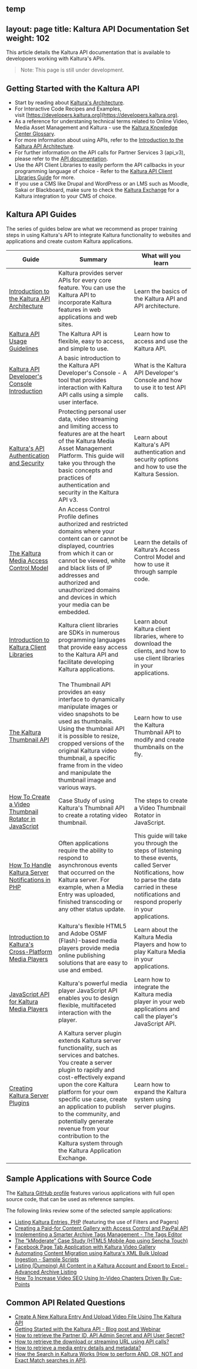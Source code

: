 temp
---
layout: page
title: Kaltura API Documentation Set
weight: 102
---

This article details the Kaltura API documentation that is available to developoers working with Kaltura's APIs.

>Note: This page is still under development.

## Getting Started with the Kaltura API  


*   Start by reading about [Kaltura's Architecture](https://vpaas.kaltura.com/documentation/VPaaS-API-Getting-Started/kaltura-video-platform-architecture-overview.html).
*   For Interactive Code Recipes and Examples, visit [https://developers.kaltura.org](https://developers.kaltura.org).
*   As a reference for understaning technical terms related to Online Video, Media Asset Management and Kaltura - use the [Kaltura Knowledge Center Glossary](http://knowledge.kaltura.com/glossary).
*   For more information about using APIs, refer to the [Introduction to the Kaltura API Architecture](https://vpaas.kaltura.com/documentation/VPaaS-API-Getting-Started/iintroduction-kaltura-api-architecture.html	).
*   For further information on the API calls for Partner Services 3 (api_v3), please refer to the [API documentation](https://developer.kaltura.com/api-docs).
*   Use the API Client Libraries to easily perform the API callbacks in your programming language of choice - Refer to the [Kaltura API Client Libraries Guide](https://vpaas.kaltura.com/documentation/VPaaS-API-Getting-Started/introduction-kaltura-client-libraries.html) for more.
*   If you use a CMS like Drupal and WordPress or an LMS such as Moodle, Sakai or Blackboard, make sure to check the [Kaltura Exchange](http://exchange.kaltura.com/) for a Kaltura integration to your CMS of choice.


## Kaltura API Guides  

The series of guides below are what we recommend as proper training steps in using Kaltura's API to integrate Kaltura functionality to websites and applications and create custom Kaltura applications.


|  Guide                                                            | Summary                                                                                                                                                                                                                                                                                                                                                                                                 | What will you learn                                                                                                                                                                                                                                                                                                         |
|-------------------------------------------------------------------|---------------------------------------------------------------------------------------------------------------------------------------------------------------------------------------------------------------------------------------------------------------------------------------------------------------------------------------------------------------------------------------------------------|-----------------------------------------------------------------------------------------------------------------------------------------------------------------------------------------------------------------------------------------------------------------------------------------------------------------------------|
| [Introduction to the Kaltura API Architecture](https://vpaas.kaltura.com/documentation/VPaaS-API-Getting-Started/introduction-kaltura-api-architecture.html)                      | Kaltura provides server APIs for every core feature. You can use the Kaltura API to incorporate Kaltura features in web applications and web sites.                                                                                                                                                                                                                                                     | Learn the basics of the Kaltura API and API architecture.                                                                                                                                                                                                                                                                   |
| [Kaltura API Usage Guidelines](https://vpaas.kaltura.com/documentation/VPaaS-API-Getting-Started/kaltura-api-usage-guidelines.html)                                      | The Kaltura API is flexible, easy to access, and simple to use.                                                                                                                                                                                                                                                                                                                                         | Learn how to access and use the Kaltura API.                                                                                                                                                                                                                                                                                |
| [Kaltura API Developer's Console Introduction](https://vpaas.kaltura.com/documentation/VPaaS-API-Getting-Started/using-kalturas-api-developer-console-introduction.html)                       | A basic introduction to the Kaltura API Developer's Console - A tool that provides interaction with Kaltura API calls using a simple user interface.                                                                                                                                                                                                                                                           | What is the Kaltura API Developer's Console and how to use it to test API calls.                                                                                                                                                                                                                                                     |
| [Kaltura's API Authentication and Security](https://vpaas.kaltura.com/documentation/VPaaS-API-Getting-Started/Kaltura_API_Authentication_and_Security.html)                         | Protecting personal user data, video streaming and limiting access to features are at the heart of the Kaltura Media Asset Management Platform. This guide will take you through the basic concepts and practices of authentication and security in the Kaltura API v3.                                                                                                                                 | Learn about Kaltura's API authentication and security options and how to use the Kaltura Session.                                                                                                                                                                                                                           |
| [The Kaltura Media Access Control Model](https://vpaas.kaltura.com/documentation/VPaaS-API-Getting-Started/kaltura-media-access-control-model.html)                            | An Access Control Profile defines authorized and restricted domains where your content can or cannot be displayed, countries from which it can or cannot be viewed, white and black lists of IP addresses and authorized and unauthorized domains and devices in which your media can be embedded.                                                                                                      | Learn the details of Kaltura’s Access Control Model and how to use it through sample code.                                                                                                                                                                                                                                  |
| [Introduction to Kaltura Client Libraries](https://vpaas.kaltura.com/documentation/VPaaS-API-Getting-Started/introduction-kaltura-client-libraries.html)                          | Kaltura client libraries are SDKs in numerous programming languages that provide easy access to the Kaltura API and facilitate developing Kaltura applications.                                                                                                                                                                                                                                         | Learn about Kaltura client libraries, where to download the clients, and how to use client libraries in your applications.                                                                                                                                                                                                  |
                                                                                                               |
| [The Kaltura Thumbnail API](https://vpaas.kaltura.com/documentation/VPaaS-API-Getting-Started/kaltura-thumbnail-api.html)                                         | The Thumbnail API provides an easy interface to dynamically manipulate images or video snapshots to be used as thumbnails. Using the thumbnail API it is possible to resize, cropped versions of the original Kaltura video thumbnail, a specific frame from in the video and manipulate the thumbnail image and various ways.                                                                          | Learn how to use the Kaltura Thumbnail API to modify and create thumbnails on the fly.              |
| [How To Create a Video Thumbnail Rotator in JavaScript](https://vpaas.kaltura.com/documentation/VPaaS-API-Getting-Started/how-create-video-thumbnail-rotator-javascript.html)             | Case Study of using Kaltura's Thumbnail API to create a rotating video thumbnail.                                                                                                                                                                                                                                                                                                                       | The steps to create a Video Thumbnail Rotator in JavaScript.                                                                                                                                                                                                                                                                |
| [How To Handle Kaltura Server Notifications in PHP](https://vpaas.kaltura.com/documentation/VPaaS-API-Getting-Started/how-handle-kaltura-server-notifications-in-php.html)                 | Often applications require the ability to respond to asynchronous events that occurred on the Kaltura server. For example, when a Media Entry was uploaded, finished transcoding or any other status update.                                                                                                                                                                                            | This guide will take you through the steps of listening to these events, called Server Notifications, how to parse the data carried in these notifications and respond properly in your applications.                                                                                                                       |
| [Introduction to Kaltura's Cross-Platform Media Players](https://vpaas.kaltura.com/documentation/VPaaS-API-Getting-Started/introduction-kalturas-cross-platform-media-players.html)    | Kaltura's flexible HTML5 and Adobe OSMF (Flash)-based media players provide media online publishing solutions that are easy to use and embed.                                                                                                                                                                                                                                                           | Learn about the Kaltura Media Players and how to play Kaltura Media in your applications.                                                                                                                                                                                                                                   |
 [JavaScript API for Kaltura Media Players](https://vpaas.kaltura.com/documentation/VPaaS-API-Getting-Started/javascript-api-kaltura-media-players.html)                          | Kaltura's powerful media player JavaScript API enables you to design flexible, multifaceted interaction with the player.                                                                                                                                                                                                                                                                                | Learn how to integrate the Kaltura media player in your web applications and call the player's JavaScript API.                                                                                                                                                                                                              |
| [Creating Kaltura Server Plugins](http://knowledge.kaltura.com//sites/default/files/Creating_Kaltura_Server_Plugins_User_Manual_Eagle.pdf)                                   | A Kaltura server plugin extends Kaltura server functionality, such as services and batches. You create a server plugin to rapidly and cost-effectively expand upon the core Kaltura platform for your own specific use case, create an application to publish to the community, and potentially generate revenue from your contribution to the Kaltura system through the Kaltura Application Exchange. | Learn how to expand the Kaltura system using server plugins.                                                                                                                                                         

## Sample Applications with Source Code  

The [Kaltura GitHub profile](https://github.com/kaltura) features various applications with full open source code, that can be used as reference samples.

The following links review some of the selected sample applications:

* [Listing Kaltura Entries, PHP](http://www.kaltura.org/demos/listentries/) (featuring the use of Filters and Pagers) 
* [Creating a Paid-for Content Gallery with Access Control and PayPal API](http://blog.kaltura.org/turning-profit-online-video-made-easy-using-paypal-html5-digital-goods)
* [Implementing a Smarter Archive Tags Management - The Tags Editor](http://blog.kaltura.org/tags-editor)
* [The “kModerate” Case Study (HTML5 Mobile App using Sencha Touch)](http://blog.kaltura.org/mobile-app-moderation-kmoderate-case-study)
* [Facebook Page Tab Application with Kaltura Video Gallery](https://github.com/kaltura/Kaltura-Facebook-App-Media-Page)
* [Automating Content Migration using Kaltura's XML Bulk Upload Ingestion - Sample Scripts](https://github.com/kaltura/kaltura-bulk-upload-migration-samples)
* [Listing (Dumping) All Content in a Kaltura Account and Export to Excel - Advanced Archive Listing](https://github.com/kaltura/Metadata-Dump)
* [How To Increase Video SEO Using In-Video Chapters Driven By Cue-Points](http://blog.kaltura.org/how-to-increase-video-seo-using-in-video-chapters-driven-by-cue-points)


## Common API Related Questions  

*   [Create A New Kaltura Entry And Upload Video File Using The Kaltura API](https://vpaas.kaltura.com/documentation/VPaaS-API-Getting-Started/create-new-kaltura-entry-and-upload-video-file-using-kaltura-api.html)
*   [Getting Started with the Kaltura API - Blog post and Webinar](http://blog.kaltura.org/kaltura-api-how-to-get-started-video)
*   [How to retrieve the Partner ID, API Admin Secret and API User Secret?](https://vpaas.kaltura.com/documentation/VPaaS-API-Getting-Started/what-can-you-configure-integration-settings.html)
*   [How to retrieve the download or streaming URL using API calls?](https://vpaas.kaltura.com/documentation/VPaaS-API-Getting-Started/how-retrieve-download-or-streaming-url-using-api-calls.html)
*   [How to retrieve a media entry details and metadata?](https://vpaas.kaltura.com/documentation/VPaaS-API-Getting-Started/how-retrieve-metadata-media-entry-using-api.html)
*   [How the Search in Kaltura Works (How to perform AND, OR, NOT and Exact Match searches in API)](https://vpaas.kaltura.com/documentation/VPaaS-API-Getting-Started/how-search-kaltura-works-how-perform-and-or-not-and-exact-match-searches-api.html).


 
